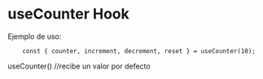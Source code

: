 # useCounter Hook


Ejemplo de uso:
```
    const { counter, increment, decrement, reset } = useCounter(10);
```

useCounter() //recibe un valor por defecto
